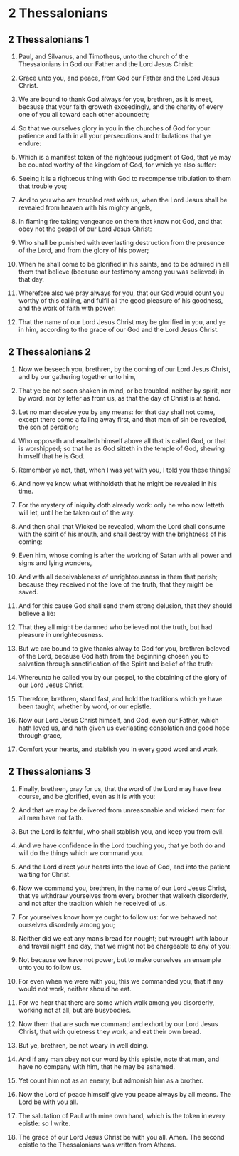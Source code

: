 # 2 Thessalonians

## 2 Thessalonians 1

1. Paul, and Silvanus, and Timotheus, unto the church of the Thessalonians in God our Father and the Lord Jesus Christ:

2. Grace unto you, and peace, from God our Father and the Lord Jesus Christ.

3. We are bound to thank God always for you, brethren, as it is meet, because that your faith groweth exceedingly, and the charity of every one of you all toward each other aboundeth;

4. So that we ourselves glory in you in the churches of God for your patience and faith in all your persecutions and tribulations that ye endure:

5. Which is a manifest token of the righteous judgment of God, that ye may be counted worthy of the kingdom of God, for which ye also suffer:

6. Seeing it is a righteous thing with God to recompense tribulation to them that trouble you;

7. And to you who are troubled rest with us, when the Lord Jesus shall be revealed from heaven with his mighty angels,

8. In flaming fire taking vengeance on them that know not God, and that obey not the gospel of our Lord Jesus Christ:

9. Who shall be punished with everlasting destruction from the presence of the Lord, and from the glory of his power;

10. When he shall come to be glorified in his saints, and to be admired in all them that believe (because our testimony among you was believed) in that day.

11. Wherefore also we pray always for you, that our God would count you worthy of this calling, and fulfil all the good pleasure of his goodness, and the work of faith with power:

12. That the name of our Lord Jesus Christ may be glorified in you, and ye in him, according to the grace of our God and the Lord Jesus Christ.  

## 2 Thessalonians 2

1. Now we beseech you, brethren, by the coming of our Lord Jesus Christ, and by our gathering together unto him,

2. That ye be not soon shaken in mind, or be troubled, neither by spirit, nor by word, nor by letter as from us, as that the day of Christ is at hand.

3. Let no man deceive you by any means: for that day shall not come, except there come a falling away first, and that man of sin be revealed, the son of perdition;

4. Who opposeth and exalteth himself above all that is called God, or that is worshipped; so that he as God sitteth in the temple of God, shewing himself that he is God.

5. Remember ye not, that, when I was yet with you, I told you these things?

6. And now ye know what withholdeth that he might be revealed in his time.

7. For the mystery of iniquity doth already work: only he who now letteth will let, until he be taken out of the way.

8. And then shall that Wicked be revealed, whom the Lord shall consume with the spirit of his mouth, and shall destroy with the brightness of his coming:

9. Even him, whose coming is after the working of Satan with all power and signs and lying wonders,

10. And with all deceivableness of unrighteousness in them that perish; because they received not the love of the truth, that they might be saved.

11. And for this cause God shall send them strong delusion, that they should believe a lie:

12. That they all might be damned who believed not the truth, but had pleasure in unrighteousness.

13. But we are bound to give thanks alway to God for you, brethren beloved of the Lord, because God hath from the beginning chosen you to salvation through sanctification of the Spirit and belief of the truth:

14. Whereunto he called you by our gospel, to the obtaining of the glory of our Lord Jesus Christ.

15. Therefore, brethren, stand fast, and hold the traditions which ye have been taught, whether by word, or our epistle.

16. Now our Lord Jesus Christ himself, and God, even our Father, which hath loved us, and hath given us everlasting consolation and good hope through grace,

17. Comfort your hearts, and stablish you in every good word and work.  

## 2 Thessalonians 3

1. Finally, brethren, pray for us, that the word of the Lord may have free course, and be glorified, even as it is with you:

2. And that we may be delivered from unreasonable and wicked men: for all men have not faith.

3. But the Lord is faithful, who shall stablish you, and keep you from evil.

4. And we have confidence in the Lord touching you, that ye both do and will do the things which we command you.

5. And the Lord direct your hearts into the love of God, and into the patient waiting for Christ.

6. Now we command you, brethren, in the name of our Lord Jesus Christ, that ye withdraw yourselves from every brother that walketh disorderly, and not after the tradition which he received of us.

7. For yourselves know how ye ought to follow us: for we behaved not ourselves disorderly among you;

8. Neither did we eat any man’s bread for nought; but wrought with labour and travail night and day, that we might not be chargeable to any of you:

9. Not because we have not power, but to make ourselves an ensample unto you to follow us.

10. For even when we were with you, this we commanded you, that if any would not work, neither should he eat.

11. For we hear that there are some which walk among you disorderly, working not at all, but are busybodies.

12. Now them that are such we command and exhort by our Lord Jesus Christ, that with quietness they work, and eat their own bread.

13. But ye, brethren, be not weary in well doing.

14. And if any man obey not our word by this epistle, note that man, and have no company with him, that he may be ashamed.

15. Yet count him not as an enemy, but admonish him as a brother.

16. Now the Lord of peace himself give you peace always by all means. The Lord be with you all.

17. The salutation of Paul with mine own hand, which is the token in every epistle: so I write.

18. The grace of our Lord Jesus Christ be with you all. Amen.  The second epistle to the Thessalonians was written from Athens.  